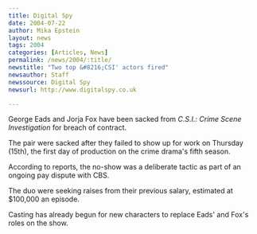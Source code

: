 ```yaml
---
title: Digital Spy
date: 2004-07-22
author: Mika Epstein
layout: news
tags: 2004
categories: [Articles, News]
permalink: /news/2004/:title/
newstitle: "Two top &#8216;CSI' actors fired"
newsauthor: Staff  
newssource: Digital Spy  
newsurl: http://www.digitalspy.co.uk  

---
```


George Eads and Jorja Fox have been sacked from *C.S.I.: Crime Scene Investigation* for breach of contract.

The pair were sacked after they failed to show up for work on Thursday (15th), the first day of production on the crime drama's fifth season.

According to reports, the no-show was a deliberate tactic as part of an ongoing pay dispute with CBS.

The duo were seeking raises from their previous salary, estimated at $100,000 an episode.

Casting has already begun for new characters to replace Eads' and Fox's roles on the show.  
